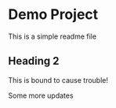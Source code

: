 # Demo Project

This is a simple readme file

## Heading 2

This is bound to cause trouble!

Some more updates